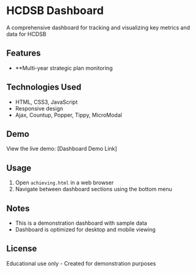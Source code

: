 # HCDSB Dashboard

A comprehensive dashboard for tracking and visualizing key metrics and data for HCDSB

## Features

- **Multi-year strategic plan monitoring

## Technologies Used

- HTML, CSS3, JavaScript
- Responsive design
- Ajax, Countup, Popper, Tippy, MicroModal

## Demo

View the live demo: [Dashboard Demo Link]

## Usage

1. Open `achieving.html` in a web browser
2. Navigate between dashboard sections using the bottom menu

## Notes

- This is a demonstration dashboard with sample data
- Dashboard is optimized for desktop and mobile viewing

## License

Educational use only - Created for demonstration purposes
